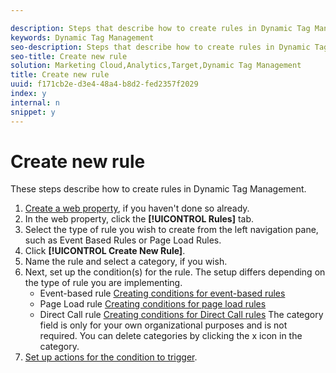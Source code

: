 ```yaml
---

description: Steps that describe how to create rules in Dynamic Tag Management.
keywords: Dynamic Tag Management
seo-description: Steps that describe how to create rules in Dynamic Tag Management.
seo-title: Create new rule
solution: Marketing Cloud,Analytics,Target,Dynamic Tag Management
title: Create new rule
uuid: f171cb2e-d3e4-48a4-b8d2-fed2357f2029
index: y
internal: n
snippet: y
---
```


# Create new rule

These steps describe how to create rules in Dynamic Tag Management.

1. [Create a web property](../../administration/web-property.md#task_AE34E23EC47B4E9C8634782C05D9DC09), if you haven't done so already.
1. In the web property, click the **[!UICONTROL Rules]** tab.
1. Select the type of rule you wish to create from the left navigation pane, such as Event Based Rules or Page Load Rules.
1. Click **[!UICONTROL Create New Rule]**.
1. Name the rule and select a category, if you wish.
1. Next, set up the condition(s) for the rule. The setup differs depending on the type of rule you are implementing.
   + Event-based rule
     [Creating conditions for event-based rules](../../managing-resources/create-rules/t-rules-event-conditions.md#task_A122DE72110F4579A91F9D96D92D39FC)
   + Page Load rule
     [Creating conditions for page load rules](../../managing-resources/create-rules/t-rules-page-conditions.md#task_69B41CB230EE4530A755D91233F73706)
   + Direct Call rule
     [Creating conditions for Direct Call rules](../../managing-resources/create-rules/t-rules-direct-conditions.md#task_85EB8F01775A402BA53B8298F0AADA09)
     The category field is only for your own organizational purposes and is not required. You can delete categories by clicking the x icon in the category. 
1. [Set up actions for the condition to trigger](../../managing-resources/create-rules/t-rules-actions.md#task_94DFE0D8B53A43E2892851BABE381121).
